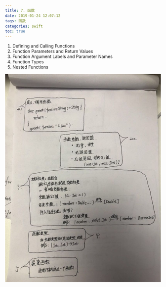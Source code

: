 ```yaml
---
title: 7. 函数
date: 2019-01-24 12:07:12
tags: 函数
categories: swift
toc: true
---
```


1. Defining and Calling Functions
2. Function Parameters and Return Values
3. Function Argument Labels and Parameter Names
4. Function Types
5. Nested Functions

<!--more-->

![1](7__函数/1.jpeg)

